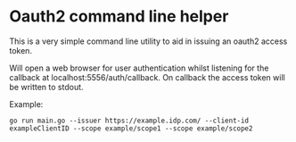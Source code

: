 # Oauth2 command line helper

This is a very simple command line utility to aid in issuing an oauth2 access token.

Will open a web browser for user authentication whilst listening for the callback at localhost:5556/auth/callback.  On callback the access token will be written to stdout.

Example:
```
go run main.go --issuer https://example.idp.com/ --client-id exampleClientID --scope example/scope1 --scope example/scope2
```